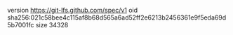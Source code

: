 version https://git-lfs.github.com/spec/v1
oid sha256:021c58bee4c115af8b68d565a6ad52ff2e6213b2456361e9f5eda69d5b7001fc
size 34328

